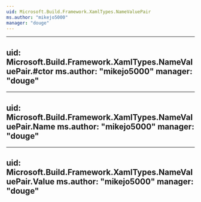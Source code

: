 ```yaml
---
uid: Microsoft.Build.Framework.XamlTypes.NameValuePair
ms.author: "mikejo5000"
manager: "douge"
---
```


---
uid: Microsoft.Build.Framework.XamlTypes.NameValuePair.#ctor
ms.author: "mikejo5000"
manager: "douge"
---

---
uid: Microsoft.Build.Framework.XamlTypes.NameValuePair.Name
ms.author: "mikejo5000"
manager: "douge"
---

---
uid: Microsoft.Build.Framework.XamlTypes.NameValuePair.Value
ms.author: "mikejo5000"
manager: "douge"
---
